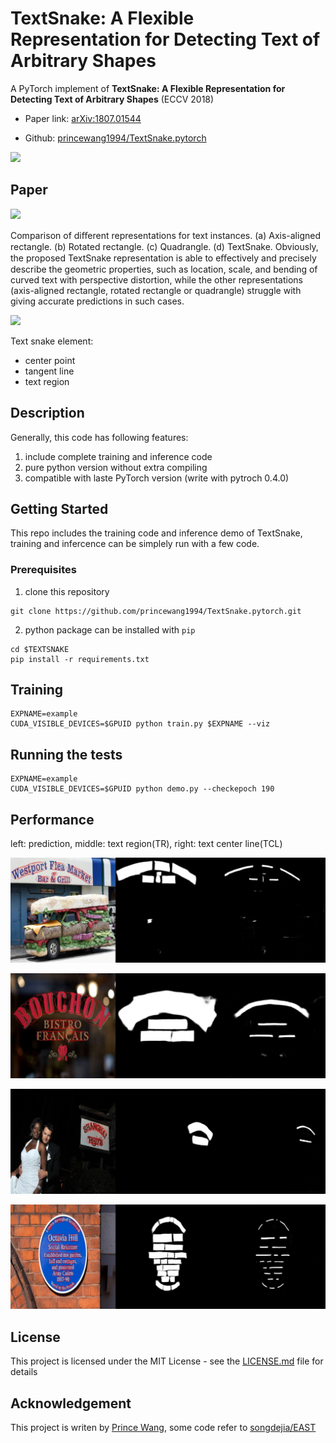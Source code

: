 # TextSnake: A Flexible Representation for Detecting Text of Arbitrary Shapes

A PyTorch implement of **TextSnake: A Flexible Representation for Detecting Text of Arbitrary Shapes** (ECCV 2018)

- Paper link: [arXiv:1807.01544](https://arxiv.org/abs/1807.01544)

- Github: [princewang1994/TextSnake.pytorch]()

![](http://princepicbed.oss-cn-beijing.aliyuncs.com/blog_20181228194823.png)

## Paper

![](http://princepicbed.oss-cn-beijing.aliyuncs.com/blog_20181228172334.png)

Comparison of diﬀerent representations for text instances. (a) Axis-aligned rectangle. (b) Rotated rectangle. (c) Quadrangle. (d) TextSnake. Obviously, the proposed TextSnake representation is able to eﬀectively and precisely describe the geometric properties, such as location, scale, and bending of curved text with perspective distortion, while the other representations (axis-aligned rectangle, rotated rectangle or quadrangle) struggle with giving accurate predictions in such cases.

![](http://princepicbed.oss-cn-beijing.aliyuncs.com/blog_20181228172346.png)

Text snake element:

- center point
- tangent line
- text region

## Description

Generally, this code has following features:

1. include complete training and inference code
2. pure python version without extra compiling
3. compatible with laste PyTorch version (write with pytroch 0.4.0)


## Getting Started

This repo includes the training code and inference demo of TextSnake, training and infercence can be simplely run with a  few code. 

### Prerequisites

1. clone this repository

```
git clone https://github.com/princewang1994/TextSnake.pytorch.git
```

2. python package can be installed with `pip`
```
cd $TEXTSNAKE
pip install -r requirements.txt
```

## Training

```shell
EXPNAME=example
CUDA_VISIBLE_DEVICES=$GPUID python train.py $EXPNAME --viz
```

## Running the tests

```shell
EXPNAME=example
CUDA_VISIBLE_DEVICES=$GPUID python demo.py --checkepoch 190
```

## Performance

left: prediction, middle: text region(TR), right: text center line(TCL)

![](demo/24_img650.jpg)

![](demo/26_img612.jpg)

![](demo/13_img637.jpg)

![](demo/107_img600.jpg)

## License

This project is licensed under the MIT License - see the [LICENSE.md](LICENSE.md) file for details

## Acknowledgement

This project is writen by [Prince Wang](https://github.com/princewang1994), some code  refer to [songdejia/EAST](https://github.com/songdejia/EAST)